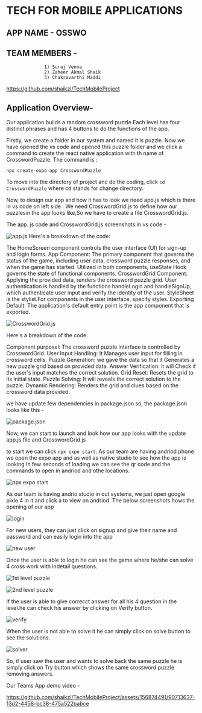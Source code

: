 



# TECH FOR MOBILE APPLICATIONS

## APP NAME - OSSWO
## TEAM MEMBERS -   
                  1) Suraj Venna
                  2) Zaheer Akmal Shaik
                  3) Chakravarthi Maddi
                  
https://github.com/shaikzl/TechMobileProject

## Application Overview- 

Our application builds a random crossword puzzle.Each level has four distinct phrases and has 4 buttons to do the functions of the app.

Firstly, we create a folder in our system and named it is puzzle. Now we have opened the vs code and opened this puzzle folder and we click a command to create the react native application with th  name of CrosswordPuzzle.
The command is :
```
npx create-expo-app CrosswordPuzzle
```

To move into the directory of project anc do the coding, click ``` cd CrosswordPuzzle ``` where cd stands for change directory.

Now, to design our app and how it has to look we need app.js which is there in vs code on left side . We need CrosswordGrid.js to define how our puzzlesin the app looks like,So we have to create a file CrosswordGrid.js.

The app. js code and CrosswordGrid.js screenshots in vs code -

![app.js](screenshots/t1.jpeg)
Here's a breakdown of the code:

The HomeScreen component controls the user interface (UI) for sign-up and login forms.
App Component: The primary component that governs the status of the game, including user data, crossword puzzle responses, and when the game has started. Utilized in both components, useState Hook governs the state of functional components.
CrosswordGrid Component: Applying the provided data, renders the crossword puzzle grid. User authentication is handled by the functions handleLogin and handleSignUp, which authenticate user input and verify the identity of the user. StyleSheet is the stylist.For components in the user interface, specify styles. 
Exporting Default: The application's default entry point is the app component that is exported.

![CrosswordGrid.js](screenshots/t2.jpeg)

Here's a breakdown of the code:

Component purposel: The crossword puzzle interface is controlled by CrosswordGrid.
User Input Handling: It Manages user input for filling in crossword cells.
Puzzle Generation: we gave the data so that it Generates a new puzzle grid based on provided data.
Answer Verification: it will Check if the user's input matches the correct solution.
Grid Reset: Resets the grid to its initial state.
Puzzle Solving: It will reveals the correct solution to the puzzle.
Dynamic Rendering: Renders the grid and clues based on the crossword data provided.

we have update few dependencies in package.json 
so, the package.json looks like this -

![package.json](screenshots/t3.jpeg)

Now, we can start to launch and look how our app looks with the update app.js file and CrosswordGrid.js

to start  we can click ```npx expo start```. As our team are having andriod phone we open the expo app and as well as native studio to see how the app is looking.In few seconds of loading we can see the qr code and the commands to open in andriod and othe locations.

![npx expo start](screenshots/t4.jpeg)

As our team is having andrio studio in out systems, we just open google pixle 4 in it and click a to view on andriod. The below screenshots hows the opening of our app

![login](screenshots/t5.jpeg)

For new users, they can just click on signup and give their name and password and can easily login into the app

![new user](screenshots/t6.jpeg)

Once the user is able to login he can see the game where he/she can solve 4 cross work with indetail questions.

![1st level puzzle](screenshots/t7.jpeg)

![2nd level puzzle](screenshots/t7_1.jpeg)

If the user is able to give correcct answer for all his 4 question in the level.he can check his answer by clicking on Verify button.

![verify](screenshots/t8.jpeg)

When the user is not able to solve it he can simply click on solve button to see the solutions. 

![solver](screenshots/t9.jpeg)

So, if user saw the user and wants to solve back the same puzzle he is simply click on Try button which shows the same crossword puzzle removing answers.


Our Teams App demo video - 

https://github.com/shaikzl/TechMobileProject/assets/156874491/90713637-13d2-4458-bc38-475a522babce
